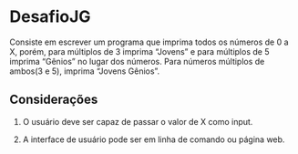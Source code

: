 # DesafioJG
Consiste em escrever um programa que imprima todos os números de 0 a X, porém, para múltiplos de 3 imprima “Jovens” e para múltiplos de 5 imprima “Gênios” no lugar dos números. Para números múltiplos de ambos(3 e 5), imprima “Jovens Gênios”.
## Considerações
1. O usuário deve ser capaz de passar o valor de X como
input.

2. A interface de usuário pode ser em linha de comando ou página web.
